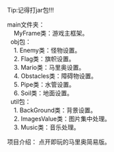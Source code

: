 Tip:记得打jar包!!!  

main文件夹：  
&nbsp;&nbsp;&nbsp;&nbsp;MyFrame类：游戏主框架。  
&nbsp;&nbsp;obj包：  
&nbsp;&nbsp;&nbsp;&nbsp;1. Enemy类：怪物设置。  
&nbsp;&nbsp;&nbsp;&nbsp;2. Flag类：旗帜设置。  
&nbsp;&nbsp;&nbsp;&nbsp;3. Mario类：马里奥设置。  
&nbsp;&nbsp;&nbsp;&nbsp;4. Obstacles类：障碍物设置。  
&nbsp;&nbsp;&nbsp;&nbsp;5. Pipe类：水管设置。  
&nbsp;&nbsp;&nbsp;&nbsp;6. Soil类：地面设置。  
&nbsp;&nbsp;util包：  
&nbsp;&nbsp;&nbsp;&nbsp;1. BackGround类：背景设置。  
&nbsp;&nbsp;&nbsp;&nbsp;2. ImagesValue类：图片集中处理。  
&nbsp;&nbsp;&nbsp;&nbsp;3. Music类：音乐处理。 

项目介绍：&nbsp;点开即玩的马里奥简易版。

